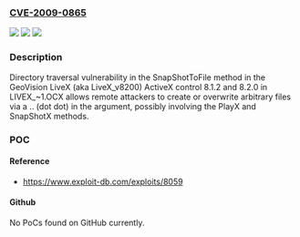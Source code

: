 ### [CVE-2009-0865](https://cve.mitre.org/cgi-bin/cvename.cgi?name=CVE-2009-0865)
![](https://img.shields.io/static/v1?label=Product&message=n%2Fa&color=blue)
![](https://img.shields.io/static/v1?label=Version&message=n%2Fa&color=blue)
![](https://img.shields.io/static/v1?label=Vulnerability&message=n%2Fa&color=brighgreen)

### Description

Directory traversal vulnerability in the SnapShotToFile method in the GeoVision LiveX (aka LiveX_v8200) ActiveX control 8.1.2 and 8.2.0 in LIVEX_~1.OCX allows remote attackers to create or overwrite arbitrary files via a .. (dot dot) in the argument, possibly involving the PlayX and SnapShotX methods.

### POC

#### Reference
- https://www.exploit-db.com/exploits/8059

#### Github
No PoCs found on GitHub currently.

